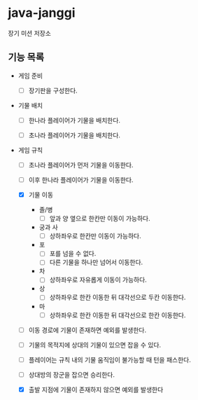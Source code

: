 # java-janggi

장기 미션 저장소

## 기능 목록
- 게임 준비
  - [ ] 장기판을 구성한다.


- 기물 배치
  - [ ] 한나라 플레이어가 기물을 배치한다.
  - [ ] 초나라 플레이어가 기물을 배치한다.


- 게임 규칙
  - [ ] 초나라 플레이어가 먼저 기물을 이동한다.
  - [ ] 이후 한나라 플레이어가 기물을 이동한다.
  - [x] 기물 이동
    - 졸/병
      - [ ] 앞과 양 옆으로 한칸만 이동이 가능하다.
    - 궁과 사
      - [ ] 상하좌우로 한칸만 이동이 가능하다.
    - 포
      - [ ] 포를 넘을 수 없다.
      - [ ] 다른 기물을 하나만 넘어서 이동한다.
    - 차
      - [ ] 상하좌우로 자유롭게 이동이 가능하다.
    - 상
      - [ ] 상하좌우로 한칸 이동한 뒤 대각선으로 두칸 이동한다.
    - 마
      - [ ] 상하좌우로 한칸 이동한 뒤 대각선으로 한칸 이동한다.
  - [ ] 이동 경로에 기물이 존재하면 예외를 발생한다.
  - [ ] 기물의 목적지에 상대의 기물이 있으면 잡을 수 있다.
  - [ ] 플레이어는 규칙 내의 기물 움직임이 불가능할 때 턴을 패스한다.
  - [ ] 상대방의 장군을 잡으면 승리한다.
  - [x] 출발 지점에 기물이 존재하지 않으면 예외를 발생한다

